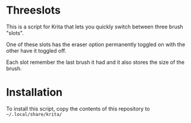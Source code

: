 # Threeslots
This is a script for Krita that lets you quickly switch between three brush "slots".

One of these slots has the eraser option permanently toggled on with the other have it toggled off.

Each slot remember the last brush it had and it also stores the size of the brush.

# Installation 
To install this script, copy the contents of this repository to `~/.local/share/krita/`
